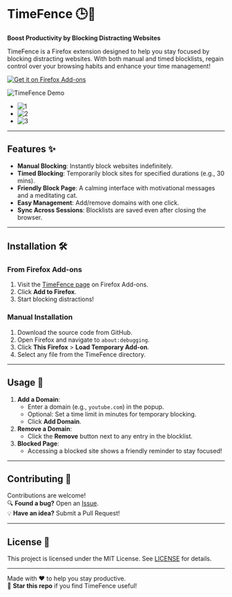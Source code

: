 # TimeFence 🕒🚫

**Boost Productivity by Blocking Distracting Websites**

TimeFence is a Firefox extension designed to help you stay focused by blocking distracting websites. With both manual and timed blocklists, regain control over your browsing habits and enhance your time management!

[![Get it on Firefox Add-ons](https://img.shields.io/amo/v/timefence?color=blue&label=Firefox%20Add-on)](https://addons.mozilla.org/en-US/firefox/addon/timefence/)

![TimeFence Demo](https://addons.mozilla.org/user-media/preview/full/5/5750.png)  
* ![1](https://addons.mozilla.org/user-media/previews/thumbs/309/309990.jpg?modified=1733751070)  
* ![2](https://addons.mozilla.org/user-media/previews/thumbs/309/309991.jpg?modified=1733751070)
* ![3](https://addons.mozilla.org/user-media/previews/thumbs/309/309992.jpg?modified=1733751072)

---

## Features ✨
- **Manual Blocking**: Instantly block websites indefinitely.
- **Timed Blocking**: Temporarily block sites for specified durations (e.g., 30 mins).
- **Friendly Block Page**: A calming interface with motivational messages and a meditating cat.
- **Easy Management**: Add/remove domains with one click.
- **Sync Across Sessions**: Blocklists are saved even after closing the browser.

---

## Installation 🛠️

### From Firefox Add-ons
1. Visit the [TimeFence page](https://addons.mozilla.org/en-US/firefox/addon/timefence/) on Firefox Add-ons.
2. Click **Add to Firefox**.
3. Start blocking distractions!

### Manual Installation
1. Download the source code from GitHub.
2. Open Firefox and navigate to `about:debugging`.
3. Click **This Firefox** > **Load Temporary Add-on**.
4. Select any file from the TimeFence directory.

---

## Usage 🚀
1. **Add a Domain**:
   - Enter a domain (e.g., `youtube.com`) in the popup.
   - Optional: Set a time limit in minutes for temporary blocking.
   - Click **Add Domain**.
2. **Remove a Domain**:
   - Click the **Remove** button next to any entry in the blocklist.
3. **Blocked Page**:
   - Accessing a blocked site shows a friendly reminder to stay focused!

---

## Contributing 🤝
Contributions are welcome!  
🔍 **Found a bug?** Open an [Issue](https://github.com/yourusername/timefence/issues).  
💡 **Have an idea?** Submit a Pull Request!

---

## License 📜
This project is licensed under the MIT License. See [LICENSE](LICENSE) for details.

---

Made with ❤️ to help you stay productive.  
🌟 **Star this repo** if you find TimeFence useful!
